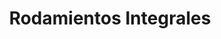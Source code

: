 ---
title: "Rodamientos Integrales"
url: /apostoles/rodamientos-integrales/
shop: piezas de automóviles
---
